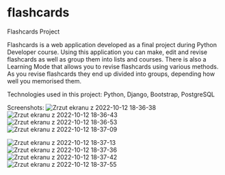 # flashcards
Flashcards Project

Flashcards is a web application developed as a final project during Python Developer course. Using this application you can make, edit and revise flashcards as well as group them into lists and courses. There is also a Learning Mode that allows you to revise flashcards using various methods. As you revise flashcards they end up divided into groups, depending how well you memorised them.

Technologies used in this project: Python, Django, Bootstrap, PostgreSQL

Screenshots:
![Zrzut ekranu z 2022-10-12 18-36-38](https://user-images.githubusercontent.com/97196285/195401950-2bf2c2b0-cc34-4ad3-b7c4-dac33054cd10.png)
![Zrzut ekranu z 2022-10-12 18-36-43](https://user-images.githubusercontent.com/97196285/195401961-ee0f8a3d-95a4-41d1-899e-7423f0967dd1.png)
![Zrzut ekranu z 2022-10-12 18-36-53](https://user-images.githubusercontent.com/97196285/195401972-9c34c44a-20fc-4d9e-bb84-8347a185d5cd.png)
![Zrzut ekranu z 2022-10-12 18-37-09](https://user-images.githubusercontent.com/97196285/195401983-5dca4143-86e5-4138-80b8-7878aa62c31f.png)

![Zrzut ekranu z 2022-10-12 18-37-13](https://user-images.githubusercontent.com/97196285/195401992-e1f2e335-ab03-4781-9699-76ea5ca62818.png)
![Zrzut ekranu z 2022-10-12 18-37-36](https://user-images.githubusercontent.com/97196285/195401999-ae0760d4-6aed-4643-ae61-4a3f38c1b722.png)
![Zrzut ekranu z 2022-10-12 18-37-42](https://user-images.githubusercontent.com/97196285/195402009-bcbfde69-b5ca-40a0-a6f4-a4ec97ea9780.png)
![Zrzut ekranu z 2022-10-12 18-37-55](https://user-images.githubusercontent.com/97196285/195402016-29b2610f-c77a-4742-b9b2-7355e65290e8.png)
